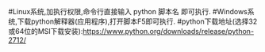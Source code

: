 #Linux系统,加执行权限,命令行直接输入 python 脚本名 即可执行.
#Windows系统,下载python解释器(应用程序),打开脚本F5即可执行.
#python下载地址(选择32或64位的MSI下载安装):https://www.python.org/downloads/release/python-2712/
